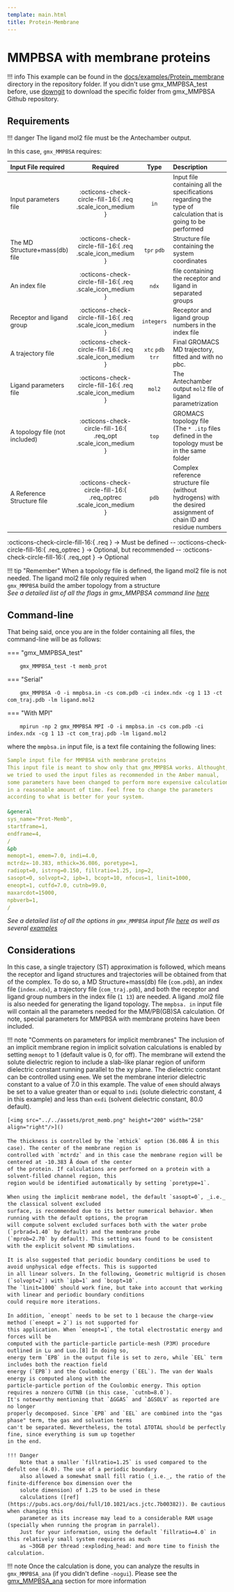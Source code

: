 ```yaml
---
template: main.html
title: Protein-Membrane
---
```


# MMPBSA with membrane proteins

!!! info
    This example can be found in the [docs/examples/Protein_membrane][6] directory in the repository folder. If you didn't 
    use gmx_MMPBSA_test before, use [downgit](https://downgit.github.io/#/home) to download the specific folder from 
    gmx_MMPBSA Github repository.

## Requirements
!!! danger
    The ligand mol2 file must be the Antechamber output.

In this case, `gmx_MMPBSA` requires:

| Input File required            | Required |           Type             | Description |
|:-------------------------------|:--------:|:--------------------------:|:-------------------------------------------------------------------------------------------------------------|
| Input parameters file          | :octicons-check-circle-fill-16:{ .req .scale_icon_medium } |           `in`          | Input file containing all the specifications regarding the type of calculation that is going to be performed |
| The MD Structure+mass(db) file | :octicons-check-circle-fill-16:{ .req .scale_icon_medium } |    `tpr` `pdb`    | Structure file containing the system coordinates |
| An index file                  | :octicons-check-circle-fill-16:{ .req .scale_icon_medium } |          `ndx`    | file containing the receptor and ligand in separated groups |
| Receptor and ligand group      | :octicons-check-circle-fill-16:{ .req .scale_icon_medium } |        `integers`       | Receptor and ligand group numbers in the index file |
| A trajectory file              | :octicons-check-circle-fill-16:{ .req .scale_icon_medium } | `xtc` `pdb` `trr` | Final GROMACS MD trajectory, fitted and with no pbc. |
| Ligand parameters file         | :octicons-check-circle-fill-16:{ .req .scale_icon_medium } |          `mol2`         | The Antechamber output  `mol2` file of ligand parametrization|
| A topology file (not included) | :octicons-check-circle-fill-16:{ .req_opt .scale_icon_medium }    |           `top`         | GROMACS topology file (The `* .itp` files defined in the topology must be in the same folder |
| A Reference Structure file     | :octicons-check-circle-fill-16:{ .req_optrec .scale_icon_medium } |           `pdb`         | Complex reference structure file (without hydrogens) with the desired assignment of chain ID and residue numbers |
              
:octicons-check-circle-fill-16:{ .req } -> Must be defined -- :octicons-check-circle-fill-16:{ .req_optrec } -> 
Optional, but recommended -- :octicons-check-circle-fill-16:{ .req_opt } -> Optional

!!! tip "Remember"
    When a topology file is defined, the ligand mol2 file is not needed. The ligand mol2 file only required when  
    `gmx_MMPBSA` build the amber topology from a structure  
_See a detailed list of all the flags in gmx_MMPBSA command line [here][1]_

## Command-line
That being said, once you are in the folder containing all files, the command-line will be as follows:

=== "gmx_MMPBSA_test"

        gmx_MMPBSA_test -t memb_prot

=== "Serial"

        gmx_MMPBSA -O -i mmpbsa.in -cs com.pdb -ci index.ndx -cg 1 13 -ct com_traj.pdb -lm ligand.mol2

=== "With MPI"

        mpirun -np 2 gmx_MMPBSA MPI -O -i mmpbsa.in -cs com.pdb -ci index.ndx -cg 1 13 -ct com_traj.pdb -lm ligand.mol2

where the `mmpbsa.in` input file, is a text file containing the following lines:

``` yaml linenums="1" title="Sample input file for MMPBSA with membrane proteins"
Sample input file for MMPBSA with membrane proteins
This input file is meant to show only that gmx_MMPBSA works. Althought,
we tried to used the input files as recommended in the Amber manual,
some parameters have been changed to perform more expensive calculations
in a reasonable amount of time. Feel free to change the parameters 
according to what is better for your system.

&general
sys_name="Prot-Memb",
startframe=1,
endframe=4,
/
&pb
memopt=1, emem=7.0, indi=4.0,
mctrdz=-10.383, mthick=36.086, poretype=1,
radiopt=0, istrng=0.150, fillratio=1.25, inp=2,
sasopt=0, solvopt=2, ipb=1, bcopt=10, nfocus=1, linit=1000,
eneopt=1, cutfd=7.0, cutnb=99.0,
maxarcdot=15000,
npbverb=1,
/
```

_See a detailed list of all the options in `gmx_MMPBSA` input file [here][2] as well as several [examples][3]_

## Considerations
In this case, a single trajectory (ST) approximation is followed, which means the receptor and ligand structures and
trajectories will be obtained from that of the complex. To do so, a MD Structure+mass(db) file (`com.pdb`), an 
index file (`index.ndx`), a trajectory file (`com_traj.pdb`), and both the receptor and ligand group numbers in the 
index file (`1 13`) are needed. A ligand .mol2 file is also needed for generating the ligand topology. The `mmpbsa.
in` input file will contain all the parameters needed for the MM/PB(GB)SA calculation. Of note, special parameters 
for MMPBSA with membrane proteins have been included.

!!! note "Comments on parameters for implicit membranes"
    The inclusion of an implicit membrane region in implicit solvation calculations is enabled by setting 
    `memopt` to 1 (default value is 0, for off). The membrane will extend the solute dielectric region to include a 
    slab-like planar region of uniform dielectric constant running parallel to the xy plane. The dielectric constant 
    can be controlled using `emem`. We set the membrane interior dielectric constant to a value of 7.0 in this example. 
    The value of `emem` should always be set to a value greater than or equal to `indi` (solute dielectric constant, 
    4 in this example) and less than `exdi` (solvent dielectric constant, 80.0 default).

    [<img src="../../assets/prot_memb.png" height="200" width="258" align="right"/>]()

    The thickness is controlled by the `mthick` option (36.086 Å in this case). The center of the membrane region is 
    controlled with `mctrdz` and in this case the membrane region will be centered at -10.383 Å down of the center 
    of the protein. If calculations are performed on a protein with a solvent-filled channel region, this 
    region would be identified automatically by setting `poretype=1`.
    
    When using the implicit membrane model, the default `sasopt=0`, _i.e._ the classical solvent excluded
    surface, is recommended due to its better numerical behavior. When running with the default options, the program 
    will compute solvent excluded surfaces both with the water probe (`prbrad=1.40` by default) and the membrane probe
    (`mprob=2.70` by default). This setting was found to be consistent with the explicit solvent MD simulations. 

    It is also suggested that periodic boundary conditions be used to avoid unphysical edge effects. This is supported 
    in all linear solvers. In the following, Geometric multigrid is chosen (`solvopt=2`) with `ipb=1` and `bcopt=10`.
    The `linit=1000` should work fine, but take into account that working with linear and periodic boundary conditions 
    could require more iterations.

    In addition, `eneopt` needs to be set to 1 because the charge-view method (`eneopt = 2`) is not supported for 
    this application. When `eneopt=1`, the total electrostatic energy and forces will be 
    computed with the particle-particle particle-mesh (P3M) procedure outlined in Lu and Luo.[8] In doing so, 
    energy term `EPB` in the output file is set to zero, while `EEL` term includes both the reaction field 
    energy (`EPB`) and the Coulombic energy (`EEL`). The van der Waals energy is computed along with the 
    particle-particle portion of the Coulombic energy. This option requires a nonzero CUTNB (in this case, `cutnb=8.0`).
    It's noteworthy mentioning that `ΔGGAS` and `ΔGSOLV` as reported are no longer 
    properly decomposed. Since `EPB` and `EEL` are combined into the "gas phase" term, the gas and solvation terms 
    can't be separated. Nevertheless, the total ΔTOTAL should be perfectly fine, since everything is sum up together 
    in the end.

    !!! Danger
        Note that a smaller `fillratio=1.25` is used compared to the defult one (4.0). The use of a periodic boundary 
        also allowed a somewhat small fill ratio (_i.e._, the ratio of the finite-difference box dimension over the 
        solute dimension) of 1.25 to be used in these 
        calculations ([ref](https://pubs.acs.org/doi/full/10.1021/acs.jctc.7b00382)). Be cautious when changing this 
        parameter as its increase may lead to a considerable RAM usage (specially when running the program in parralel). 
        Just for your information, using the default `fillratio=4.0` in this relatively small system requieres as much 
        as ~30GB per thread :exploding_head: and more time to finish the calculation.

!!! note
    Once the calculation is done, you can analyze the results in `gmx_MMPBSA_ana` (if you didn't define `-nogui`). 
    Please see the [gmx_MMPBSA_ana][4] section for more information
  
  
  [1]: ../../gmx_MMPBSA_command-line.md#gmx_mmpbsa-command-line
  [2]: ../../input_file.md#the-input-file
  [3]: ../../input_file.md#sample-input-files
  [4]: ../../analyzer.md#gmx_mmpbsa_ana-the-analyzer-tool
  [6]: https://github.com/Valdes-Tresanco-MS/gmx_MMPBSA/tree/master/docs/examples/Protein_membrane
  [7]: ../gmx_MMPBSA_test.md#gmx_mmpbsa_test-command-line
